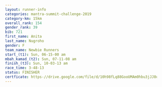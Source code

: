 ```yaml
---
layout: runner-info 
categories: mantra-summit-challenge-2019 
category-km: 15km 
overall_rank: 154
gender_rank: 39
bib: 721
first_name: Anita
last_name: Nugroho
gender: F
team_name: Newbie Runners
start_(t1): Sun, 06-15-00 am
mbah_kamad_(t2): Sun, 07-11-08 am
finish_(t3): Sun, 10-03-13 am
race_time: 3-48-13
status: FINISHER
certficate: https-//drive.google.com/file/d/10h98fLq88GooUMAm0hbu3jJJ8u-rGNQV/view?usp=sharing
---
```

